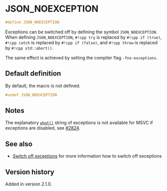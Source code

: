 # JSON_NOEXCEPTION

```cpp
#define JSON_NOEXCEPTION
```

Exceptions can be switched off by defining the symbol `JSON_NOEXCEPTION`. When defining `JSON_NOEXCEPTION`, `#!cpp try`
is replaced by `#!cpp if (true)`, `#!cpp catch` is replaced by `#!cpp if (false)`, and `#!cpp throw` is replaced by
`#!cpp std::abort()`.

The same effect is achieved by setting the compiler flag `-fno-exceptions`.

## Default definition

By default, the macro is not defined.

```cpp
#undef JSON_NOEXCEPTION
```

## Notes

The explanatory [`what()`](https://en.cppreference.com/w/cpp/error/exception/what) string of exceptions is not
available for MSVC if exceptions are disabled, see [#2824](https://github.com/nlohmann/json/discussions/2824).

## See also

- [Switch off exceptions](../../home/exceptions.md#switch-off-exceptions) for more information how to switch off exceptions

## Version history

Added in version 2.1.0.
